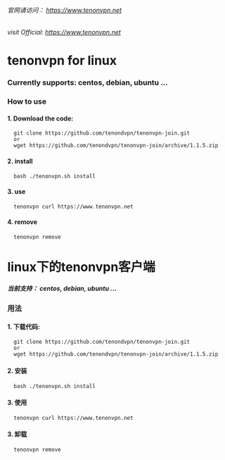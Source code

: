 
###### 官网请访问：     https://www.tenonvpn.net
###### visit Official: https://www.tenonvpn.net

# tenonvpn for linux
### Currently supports: centos, debian, ubuntu ...

### How to use
#### 1. Download the code:

      git clone https://github.com/tenondvpn/tenonvpn-join.git
      or
      wget https://github.com/tenondvpn/tenonvpn-join/archive/1.1.5.zip

#### 2. install

      bash ./tenonvpn.sh install
     
#### 3. use
      
      tenonvpn curl https://www.tenonvpn.net

#### 4. remove
      
      tenonvpn remove

# 
# 

# linux下的tenonvpn客户端

##### 当前支持： centos, debian, ubuntu ...


### 用法
#### 1. 下载代码:

      git clone https://github.com/tenondvpn/tenonvpn-join.git
      or
      wget https://github.com/tenondvpn/tenonvpn-join/archive/1.1.5.zip

#### 2. 安装

      bash ./tenonvpn.sh install
     
#### 3. 使用
      
      tenonvpn curl https://www.tenonvpn.net
      
#### 3. 卸载

      tenonvpn remove

    
    


